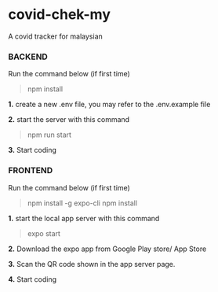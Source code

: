 # covid-chek-my
A covid tracker for malaysian

### BACKEND
   Run the command below (if first time)
   >npm install
   
**1.** create a new .env file, you may refer to the .env.example file

**2.** start the server with this command
   >npm run start 

**3.** Start coding

### FRONTEND
Run the command below (if first time)
   >npm install -g expo-cli
   >npm install
   
**1.** start the local app server with this command
   >expo start

**2.** Download the expo app from Google Play store/ App Store

**3.** Scan the QR code shown in the app server page.

**4.** Start coding


